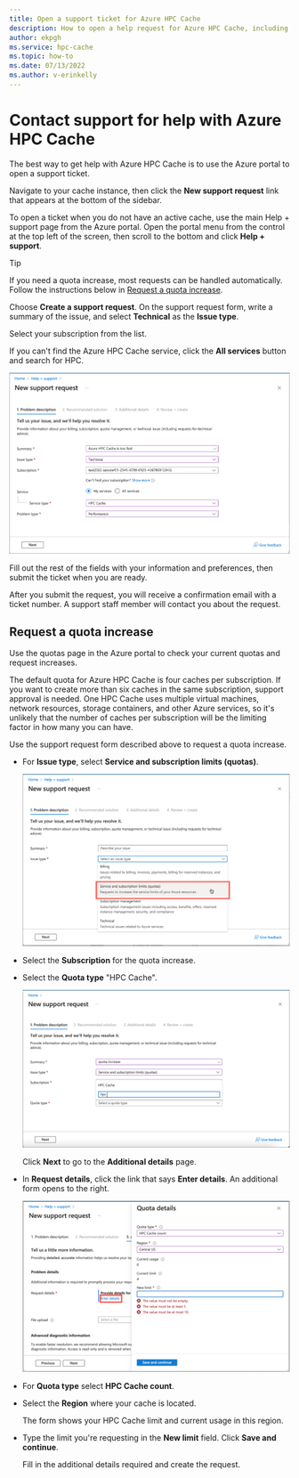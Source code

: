 ```yaml
---
title: Open a support ticket for Azure HPC Cache
description: How to open a help request for Azure HPC Cache, including how to create a quota increase request 
author: ekpgh
ms.service: hpc-cache
ms.topic: how-to
ms.date: 07/13/2022
ms.author: v-erinkelly
---
```


# Contact support for help with Azure HPC Cache

The best way to get help with Azure HPC Cache is to use the Azure portal to open a support ticket.

Navigate to your cache instance, then click the **New support request** link that appears at the bottom of the sidebar.

To open a ticket when you do not have an active cache, use the main Help + support page from the Azure portal. Open the portal menu from the control at the top left of the screen, then scroll to the bottom and click **Help + support**.

> [!TIP]
> If you need a quota increase, most requests can be handled automatically. Follow the instructions below in [Request a quota increase](#request-a-quota-increase).

Choose **Create a support request**. On the support request form, write a summary of the issue, and select **Technical** as the **Issue type**.

Select your subscription from the list.

If you can't find the Azure HPC Cache service, click the **All services** button and search for HPC.

![Screenshot of the support request - Basics tab, filled out as described.](media/hpc-cache-support-request.png)

Fill out the rest of the fields with your information and preferences, then submit the ticket when you are ready.

After you submit the request, you will receive a confirmation email with a ticket number. A support staff member will contact you about the request.

## Request a quota increase

Use the quotas page in the Azure portal to check your current quotas and request increases.

The default quota for Azure HPC Cache is four caches per subscription. If you want to create more than six caches in the same subscription, support approval is needed. One HPC Cache uses multiple virtual machines, network resources, storage containers, and other Azure services, so it's unlikely that the number of caches per subscription will be the limiting factor in how many you can have.

Use the support request form described above to request a quota increase.

* For **Issue type**, select **Service and subscription limits (quotas)**.

  ![Screenshot of portal "issue type" menu with the option "Service and subscription limits (quotas)" highlighted.](media/support-request-quota.png)

* Select the **Subscription** for the quota increase.

* Select the **Quota type** "HPC Cache".

  ![Screenshot of portal "quota type" field with "hpc" typed in the search box and a matching result "HPC Cache" showing on the menu to be selected.](media/quota-type-search-hpc.png)

  Click **Next** to go to the **Additional details** page.

* In **Request details**, click the link that says **Enter details**. An additional form opens to the right.

  ![Screenshot of Azure portal details form for HPC Cache, with options to select region and new limit.](media/quota-details.png)

* For **Quota type** select **HPC Cache count**.

* Select the **Region** where your cache is located.

  The form shows your HPC Cache limit and current usage in this region.

* Type the limit you're requesting in the **New limit** field. Click **Save and continue**.

  Fill in the additional details required and create the request.
